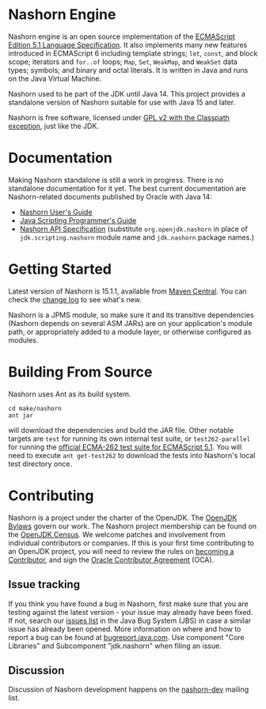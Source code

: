 Nashorn Engine
==============

Nashorn engine is an open source implementation of the
[ECMAScript Edition 5.1 Language Specification](https://es5.github.io).
It also implements many new features introduced in ECMAScript 6
including template strings; `let`, `const`, and block scope; iterators
and `for..of` loops; `Map`, `Set`, `WeakMap`, and `WeakSet` data types;
symbols; and binary and octal literals. It is written in Java and runs
on the Java Virtual Machine.

Nashorn used to be part of the JDK until Java 14. This project provides
a standalone version of Nashorn suitable for use with Java 15 and later.

Nashorn is free software, licensed under
[GPL v2 with the Classpath exception](https://github.com/openjdk/nashorn/blob/master/LICENSE),
just like the JDK.

Documentation
=============
Making Nashorn standalone is still a work in progress. There is no
standalone documentation for it yet. The best current documentation are
Nashorn-related documents published by Oracle with Java 14:

  * [Nashorn User's Guide](https://docs.oracle.com/en/java/javase/14/nashorn/)
  * [Java Scripting Programmer's Guide](https://docs.oracle.com/en/java/javase/14/scripting/index.html)
  * [Nashorn API Specification](https://docs.oracle.com/en/java/javase/14/docs/api/jdk.scripting.nashorn/module-summary.html) (substitute `org.openjdk.nashorn` in place of `jdk.scripting.nashorn` module name and `jdk.nashorn` package names.)

Getting Started
===============
Latest version of Nashorn is 15.1.1, available from [Maven Central](https://search.maven.org/artifact/org.openjdk.nashorn/nashorn-core/15.1.1/jar). You can check the [change log](CHANGELOG.md) to see what's new.

Nashorn is a JPMS module, so make sure it and its transitive dependencies (Nashorn depends on several ASM JARs) are on your application's module path, or appropriately added to a module layer, or otherwise configured as modules.

Building From Source
====================
Nashorn uses Ant as its build system.
```
cd make/nashorn
ant jar
```
will download the dependencies and build the JAR file. Other notable targets are `test` for running its own internal test suite, or  `test262-parallel` for running the [official ECMA-262 test suite for ECMAScript 5.1](https://github.com/tc39/test262/tree/es5-tests). You will need to execute `ant get-test262` to download the tests into Nashorn's local test directory once.

Contributing
============

Nashorn is a project under the charter of the OpenJDK. The
[OpenJDK Bylaws](https://openjdk.java.net/bylaws) govern our work. The
Nashorn project membership can be found on the
[OpenJDK Census](https://openjdk.java.net/census#nashorn). We welcome
patches and involvement from individual contributors or companies. If
this is your first time contributing to an OpenJDK project, you will
need to review the rules on
[becoming a Contributor](https://openjdk.java.net/bylaws#contributor),
and sign the [Oracle Contributor Agreement](https://www.oracle.com/technetwork/community/oca-486395.html)
(OCA).

## Issue tracking

If you think you have found a bug in Nashorn, first make sure that you
are testing against the latest version - your issue may already have
been fixed. If not, search our
[issues list](https://bugs.openjdk.java.net/browse/JDK-8255842?jql=project%3DJDK%20AND%20component%3Dcore-libs%20AND%20Subcomponent%3Djdk.nashorn)
in the Java Bug System (JBS) in case a similar issue has already been
opened. More information on where and how to report a bug can be found
at [bugreport.java.com](https://bugreport.java.com/). Use component
"Core Libraries" and Subcomponent "jdk.nashorn" when filing an issue.

## Discussion

Discussion of Nashorn development happens on the
[nashorn-dev](https://mail.openjdk.java.net/mailman/listinfo/nashorn-dev)
mailing list.
